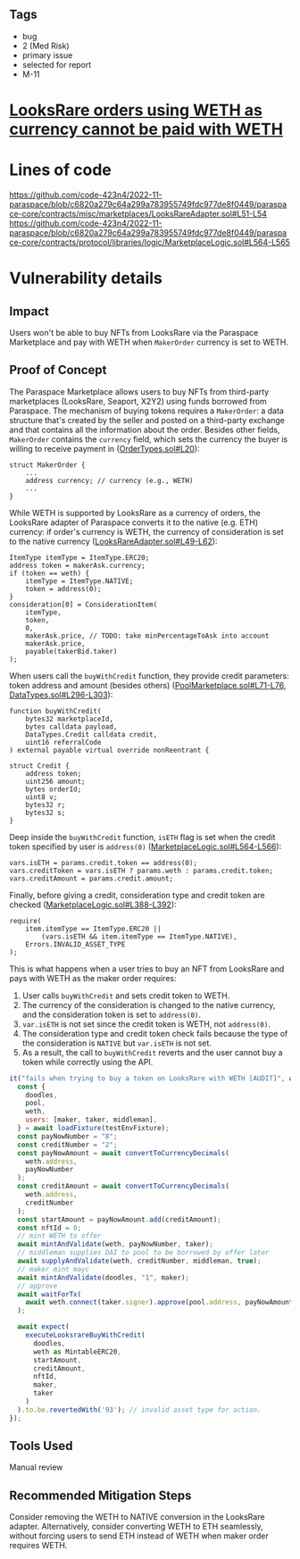 ## Tags

- bug
- 2 (Med Risk)
- primary issue
- selected for report
- M-11

# [LooksRare orders using WETH as currency cannot be paid with WETH](https://github.com/code-423n4/2022-11-paraspace-findings/issues/344) 

# Lines of code

https://github.com/code-423n4/2022-11-paraspace/blob/c6820a279c64a299a783955749fdc977de8f0449/paraspace-core/contracts/misc/marketplaces/LooksRareAdapter.sol#L51-L54
https://github.com/code-423n4/2022-11-paraspace/blob/c6820a279c64a299a783955749fdc977de8f0449/paraspace-core/contracts/protocol/libraries/logic/MarketplaceLogic.sol#L564-L565


# Vulnerability details

## Impact
Users won't be able to buy NFTs from LooksRare via the Paraspace Marketplace and pay with WETH when `MakerOrder` currency is set to WETH.
## Proof of Concept
The Paraspace Marketplace allows users to buy NFTs from third-party marketplaces (LooksRare, Seaport, X2Y2) using funds borrowed from Paraspace. The mechanism of buying tokens requires a `MakerOrder`: a data structure that's created by the seller and posted on a third-party exchange and that contains all the information about the order. Besides other fields, `MakerOrder` contains the `currency` field, which sets the currency the buyer is willing to receive payment in ([OrderTypes.sol#L20](https://github.com/code-423n4/2022-11-paraspace/blob/c6820a279c64a299a783955749fdc977de8f0449/paraspace-core/contracts/dependencies/looksrare/contracts/libraries/OrderTypes.sol#L20)):
```solidity
struct MakerOrder {
    ...
    address currency; // currency (e.g., WETH)
    ...
}
```

While WETH is supported by LooksRare as a currency of orders, the LooksRare adapter of Paraspace converts it to the native (e.g. ETH) currency: if order's currency is WETH, the currency of consideration is set to the native currency ([LooksRareAdapter.sol#L49-L62](https://github.com/code-423n4/2022-11-paraspace/blob/c6820a279c64a299a783955749fdc977de8f0449/paraspace-core/contracts/misc/marketplaces/LooksRareAdapter.sol#L49-L62)):
```solidity
ItemType itemType = ItemType.ERC20;
address token = makerAsk.currency;
if (token == weth) {
    itemType = ItemType.NATIVE;
    token = address(0);
}
consideration[0] = ConsiderationItem(
    itemType,
    token,
    0,
    makerAsk.price, // TODO: take minPercentageToAsk into account
    makerAsk.price,
    payable(takerBid.taker)
);
```

When users call the `buyWithCredit` function, they provide credit parameters: token address and amount (besides others) ([PoolMarketplace.sol#L71-L76](https://github.com/code-423n4/2022-11-paraspace/blob/c6820a279c64a299a783955749fdc977de8f0449/paraspace-core/contracts/protocol/pool/PoolMarketplace.sol#L71-L76), [DataTypes.sol#L296-L303](https://github.com/code-423n4/2022-11-paraspace/blob/c6820a279c64a299a783955749fdc977de8f0449/paraspace-core/contracts/protocol/libraries/types/DataTypes.sol#L296-L303)):
```solidity
function buyWithCredit(
    bytes32 marketplaceId,
    bytes calldata payload,
    DataTypes.Credit calldata credit,
    uint16 referralCode
) external payable virtual override nonReentrant {
```

```solidity
struct Credit {
    address token;
    uint256 amount;
    bytes orderId;
    uint8 v;
    bytes32 r;
    bytes32 s;
}
```

Deep inside the `buyWithCredit` function, `isETH` flag is set when the credit token specified by user is `address(0)` ([MarketplaceLogic.sol#L564-L566](https://github.com/code-423n4/2022-11-paraspace/blob/c6820a279c64a299a783955749fdc977de8f0449/paraspace-core/contracts/protocol/libraries/logic/MarketplaceLogic.sol#L564-L566)):
```solidity
vars.isETH = params.credit.token == address(0);
vars.creditToken = vars.isETH ? params.weth : params.credit.token;
vars.creditAmount = params.credit.amount;
```

Finally, before giving a credit, consideration type and credit token are checked ([MarketplaceLogic.sol#L388-L392](https://github.com/code-423n4/2022-11-paraspace/blob/c6820a279c64a299a783955749fdc977de8f0449/paraspace-core/contracts/protocol/libraries/logic/MarketplaceLogic.sol#L388-L392)):
```solidity
require(
    item.itemType == ItemType.ERC20 ||
        (vars.isETH && item.itemType == ItemType.NATIVE),
    Errors.INVALID_ASSET_TYPE
);
```

This is what happens when a user tries to buy an NFT from LooksRare and pays with WETH as the maker order requires:
1. User calls `buyWithCredit` and sets credit token to WETH.
1. The currency of the consideration is changed to the native currency, and the consideration token is set to `address(0)`.
1. `var.isETH` is not set since the credit token is WETH, not `address(0)`.
1. The consideration type and credit token check fails because the type of the consideration is `NATIVE` but `var.isETH` is not set.
1. As a result, the call to `buyWithCredit` reverts and the user cannot buy a token while correctly using the API.

```js
it("fails when trying to buy a token on LooksRare with WETH [AUDIT]", async () => {
  const {
    doodles,
    pool,
    weth,
    users: [maker, taker, middleman],
  } = await loadFixture(testEnvFixture);
  const payNowNumber = "8";
  const creditNumber = "2";
  const payNowAmount = await convertToCurrencyDecimals(
    weth.address,
    payNowNumber
  );
  const creditAmount = await convertToCurrencyDecimals(
    weth.address,
    creditNumber
  );
  const startAmount = payNowAmount.add(creditAmount);
  const nftId = 0;
  // mint WETH to offer
  await mintAndValidate(weth, payNowNumber, taker);
  // middleman supplies DAI to pool to be borrowed by offer later
  await supplyAndValidate(weth, creditNumber, middleman, true);
  // maker mint mayc
  await mintAndValidate(doodles, "1", maker);
  // approve
  await waitForTx(
    await weth.connect(taker.signer).approve(pool.address, payNowAmount)
  );

  await expect(
    executeLooksrareBuyWithCredit(
      doodles,
      weth as MintableERC20,
      startAmount,
      creditAmount,
      nftId,
      maker,
      taker
    )
  ).to.be.revertedWith('93'); // invalid asset type for action.
});
```
## Tools Used
Manual review
## Recommended Mitigation Steps
Consider removing the WETH to NATIVE conversion in the LooksRare adapter. Alternatively, consider converting WETH to ETH seamlessly, without forcing users to send ETH instead of WETH when maker order requires WETH.
